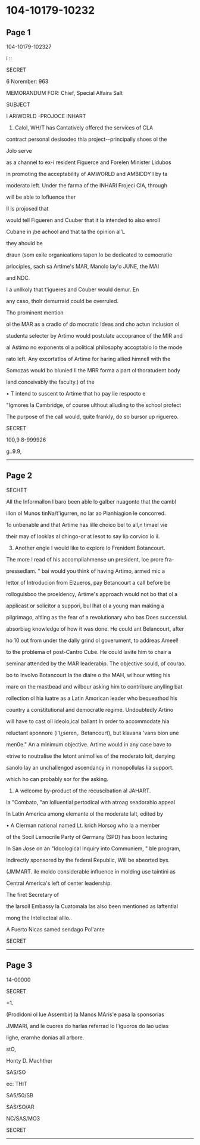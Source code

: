 # 104-10179-10232

## Page 1

104-10179-102327

i ::

SECRET

6 Norember: 963

MEMORANDUM FOR: Chief, Special Alfaira Salt

SUBJECT

I ARiWORLD -PROJOCE INHART

1. Calol, WH/T has Cantatively offered the services of CLA

contract personal desisodeo thia project--principally shoes ol the

Jolo serve

as a channel to ex-i resident Figuerce and Forelen Minister Lidubos

in promoting the acceptability of AMWORLD and AMBIDDY I by ta

moderato left. Under the farma of the INHARI Frojeci ClA, through

will be able to lofluence ther

Il Is projosed that

would tell Figueren and Cuuber that it la intended to also enroll

Cubane in ¡be achool and that ta the opinion al'L

they ahould be

draun (som exile organieations tapen lo be dedicated to cemocratie

prlociples, sach sa ArtIme's MAR, Manolo lay'o JUNE, the MAI

and NDC.

I a unllkoly that t'igueres and Couber would demur. En

any caso, tholr demurraid could be overruled.

Tho prominent mention

ol the MAR as a cradlo of do mocratic Ideas and cho actun inclusion ol

studenta selecter by Artimo would postulate accoprance of the MIR and

al Astimo no exponents ol a political philosophy accoptablo lo the mode

rato left. Any excortatlos of Artime for haring allied himnell with the

Somozas would bo blunied ll the MRR forma a part ol thoratudent body

land conceivably the faculty.) of the

• T intend to suscent to Artime that ho pay lie respocto e

"Igmores la Cambridge, of course ulthout alluding to the school profect

The purpose of the call would, quite frankly, do so bursor up riguereo.

SECRET

100,9 8-999926

g..9.9,

---

## Page 2

SECHET

All the Informallon I baro been able lo galber nuagonto that the cambl

illon ol Munos tinNa/t'igurren, no lar ao Pianhiagion le concorred.

1o unbenable and that Artime has lille choico bel to all,n timael vie

their may of looklas al chingo-or at lesot to say lip corvico lo il.

3. Another engle I would like to explore lo Frenident Botancourt.

The more l read of his accompliahmense un president, loe prore fra-

pressedlam. " bai would you think of having Artimo, armed mic a

lettor of Introducion from Elzueros, pay Betancourt a call before be

rolloguisboo the proeldency, Artime's approach would not bo that ol a

applicast or solicitor a suppori, bul lhat ol a young man making a

pilgrimago, altling as the fear of a revolutionary who bas Does successiul.

absorbiag knowledge of how it was done. He could ant Belancourt, after

ho 10 out from under the dally grind ol goverument, to addreas Ameel!

to the problema of post-Cantro Cube. He could lavite him to chair a

seminar attended by the MAR leaderabip. The objective sould, of courao.

bo to Involvo Botancourt la the diaire o the MAH, wilhour wtting his

mare on the mastbead and wilbour asking him to contribure anylling bat

rollection ol hia luatre as a Latin Amorican leader who bequeathod his

country a constitutional and democratle regime. Undoubtedly Artino

will have to cast oll Ideolo,ical ballant In order to accommodate hia

reluctant aponnore (i'l¿seren,. Betancourt), but klavana 'vans bion une

men0e." An a minimum objective. Artime would in any case bave to

«trive to noutralise the letont animollies of the moderato loit, denying

sanolo lay an unchallengod ascendancy in monopollulas lia support.

which ho can probably sor for the asking.

1. A welcome by-product of the recuscibation al JAHART.

la "Combato, "an lolluential pertodical with atroag seadorahlo appeal

In Latin America among elemante ol the moderate lalt, edited by

• A Cierman national named Lt. krich Horsog who la a member

of the Socil Lemocrile Party of Germany (SPD) has boon lecturing

In San Jose on an "Idoological Inquiry into Communiem, " ble program,

Indirectly sponsored by the federal Republic, Will be abeorted bys.

(JMMART. ile moldo considerable influence in molding use taintini as

Central America's left of center leadership.

The firet Secretary of

the larsoll Embassy la Cuatomala las also been mentioned as laftential

mong the Intellecteal alllo..

A Fuerto Nicas samed sendago Pol'ante

SECRET

---

## Page 3

14-00000

SECRET

=1.

(Prodidoni ol lue Assembir) la Manos MAris'e pasa la sponsorias

JMMARI, and le cuores do harlas referrad lo l'iguoros do lao udias

lighe, erarnhe donias all arbore.

stO,

Honty D. Machther

SAS/SO

ec: THIT

SA5/50/SB

SAS/SO/AR

NC/SAS/MO3

SECRET

---

